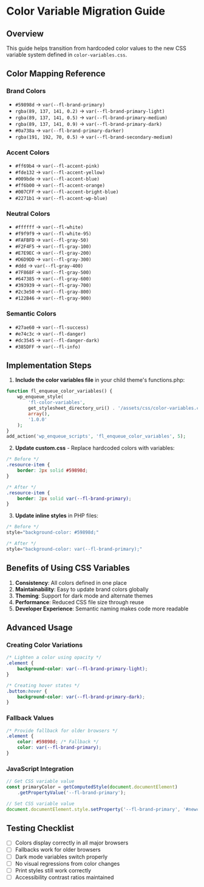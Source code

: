 # Color Variable Migration Guide

## Overview
This guide helps transition from hardcoded color values to the new CSS variable system defined in `color-variables.css`.

## Color Mapping Reference

### Brand Colors
- `#59898d` → `var(--fl-brand-primary)`
- `rgba(89, 137, 141, 0.2)` → `var(--fl-brand-primary-light)`
- `rgba(89, 137, 141, 0.5)` → `var(--fl-brand-primary-medium)`
- `rgba(89, 137, 141, 0.9)` → `var(--fl-brand-primary-dark)`
- `#0a738a` → `var(--fl-brand-primary-darker)`
- `rgba(191, 192, 70, 0.5)` → `var(--fl-brand-secondary-medium)`

### Accent Colors
- `#ff69b4` → `var(--fl-accent-pink)`
- `#fde132` → `var(--fl-accent-yellow)`
- `#009bde` → `var(--fl-accent-blue)`
- `#ff6b00` → `var(--fl-accent-orange)`
- `#007CFF` → `var(--fl-accent-bright-blue)`
- `#2271b1` → `var(--fl-accent-wp-blue)`

### Neutral Colors
- `#ffffff` → `var(--fl-white)`
- `#f9f9f9` → `var(--fl-white-95)`
- `#FAFBFD` → `var(--fl-gray-50)`
- `#F2F4F5` → `var(--fl-gray-100)`
- `#E7E9EC` → `var(--fl-gray-200)`
- `#D6D9DD` → `var(--fl-gray-300)`
- `#ddd` → `var(--fl-gray-400)`
- `#7F868F` → `var(--fl-gray-500)`
- `#647385` → `var(--fl-gray-600)`
- `#393939` → `var(--fl-gray-700)`
- `#2c3e50` → `var(--fl-gray-800)`
- `#122B46` → `var(--fl-gray-900)`

### Semantic Colors
- `#27ae60` → `var(--fl-success)`
- `#e74c3c` → `var(--fl-danger)`
- `#dc3545` → `var(--fl-danger-dark)`
- `#385DFF` → `var(--fl-info)`

## Implementation Steps

1. **Include the color variables file** in your child theme's functions.php:
```php
function fl_enqueue_color_variables() {
    wp_enqueue_style(
        'fl-color-variables',
        get_stylesheet_directory_uri() . '/assets/css/color-variables.css',
        array(),
        '1.0.0'
    );
}
add_action('wp_enqueue_scripts', 'fl_enqueue_color_variables', 5);
```

2. **Update custom.css** - Replace hardcoded colors with variables:
```css
/* Before */
.resource-item {
    border: 2px solid #59898d;
}

/* After */
.resource-item {
    border: 2px solid var(--fl-brand-primary);
}
```

3. **Update inline styles** in PHP files:
```php
/* Before */
style="background-color: #59898d;"

/* After */
style="background-color: var(--fl-brand-primary);"
```

## Benefits of Using CSS Variables

1. **Consistency**: All colors defined in one place
2. **Maintainability**: Easy to update brand colors globally
3. **Theming**: Support for dark mode and alternate themes
4. **Performance**: Reduced CSS file size through reuse
5. **Developer Experience**: Semantic naming makes code more readable

## Advanced Usage

### Creating Color Variations
```css
/* Lighten a color using opacity */
.element {
    background-color: var(--fl-brand-primary-light);
}

/* Creating hover states */
.button:hover {
    background-color: var(--fl-brand-primary-dark);
}
```

### Fallback Values
```css
/* Provide fallback for older browsers */
.element {
    color: #59898d; /* Fallback */
    color: var(--fl-brand-primary);
}
```

### JavaScript Integration
```javascript
// Get CSS variable value
const primaryColor = getComputedStyle(document.documentElement)
    .getPropertyValue('--fl-brand-primary');

// Set CSS variable value
document.documentElement.style.setProperty('--fl-brand-primary', '#newcolor');
```

## Testing Checklist

- [ ] Colors display correctly in all major browsers
- [ ] Fallbacks work for older browsers
- [ ] Dark mode variables switch properly
- [ ] No visual regressions from color changes
- [ ] Print styles still work correctly
- [ ] Accessibility contrast ratios maintained